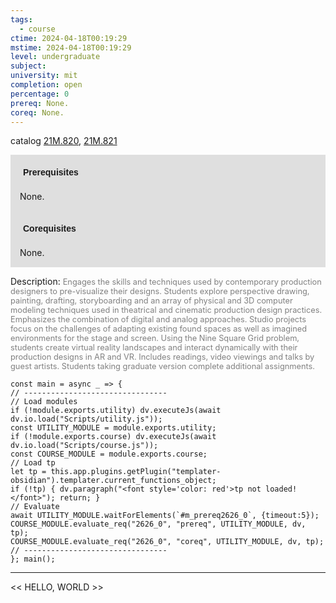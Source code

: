 ```yaml
---
tags:
  - course
ctime: 2024-04-18T00:19:29
mstime: 2024-04-18T00:19:29
level: undergraduate
subject: 
university: mit
completion: open
percentage: 0
prereq: None.
coreq: None.
---
```


catalog [21M.820](http://student.mit.edu/catalog/m21Mb.html#21M.820), [21M.821](http://student.mit.edu/catalog/m21Mb.html#21M.821)

<span style="display: block; padding: 15px; background-color: rgb(100, 100, 100, 0.2);"><font id="m_prereq2626_0" style="display: block; font-family: Arial, sans-serif; font-weight: bold; padding: 5px">Prerequisites</font><br><span id="prereq2626_0">None.</span></span>
<span style="display: block; padding: 15px; background-color: rgb(100, 100, 100, 0.2);"><font id="m_coreq2626_0" style="display: block; font-family: Arial, sans-serif; font-weight: bold; padding: 5px">Corequisites</font><br><span id="coreq2626_0">None.</span></span>

<font style="">Description:</font>
<font style="color: grey; font-size: 0.8rem;">Engages the skills and techniques used by contemporary production designers to pre-visualize their designs. Students explore perspective drawing, painting, drafting, storyboarding and an array of physical and 3D computer modeling techniques used in theatrical and cinematic production design practices. Emphasizes the combination of digital and analog approaches. Studio projects focus on the challenges of adapting existing found spaces as well as imagined environments for the stage and screen. Using the Nine Square Grid problem, students create virtual reality landscapes and interact dynamically with their production designs in AR and VR. Includes readings, video viewings and talks by guest artists. Students taking graduate version complete additional assignments.</font>

```dataviewjs
const main = async _ => {
// --------------------------------
// Load modules
if (!module.exports.utility) dv.executeJs(await dv.io.load("Scripts/utility.js"));
const UTILITY_MODULE = module.exports.utility;
if (!module.exports.course) dv.executeJs(await dv.io.load("Scripts/course.js"));
const COURSE_MODULE = module.exports.course;
// Load tp
let tp = this.app.plugins.getPlugin("templater-obsidian").templater.current_functions_object;
if (!tp) { dv.paragraph("<font style='color: red'>tp not loaded!</font>"); return; }
// Evaluate
await UTILITY_MODULE.waitForElements(`#m_prereq2626_0`, {timeout:5});
COURSE_MODULE.evaluate_req("2626_0", "prereq", UTILITY_MODULE, dv, tp);
COURSE_MODULE.evaluate_req("2626_0", "coreq", UTILITY_MODULE, dv, tp);
// --------------------------------
}; main();
```

---

<< HELLO, WORLD >>
